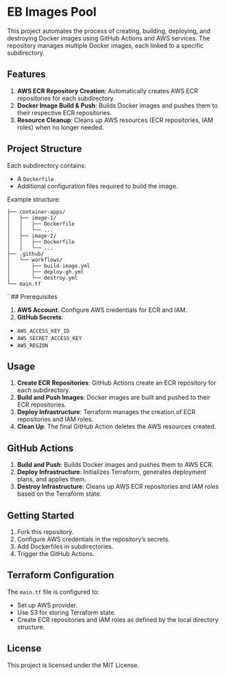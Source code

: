# EB Images Pool

This project automates the process of creating, building, deploying, and destroying Docker images using GitHub Actions and AWS services. The repository manages multiple Docker images, each linked to a specific subdirectory.

## Features

1. **AWS ECR Repository Creation**: Automatically creates AWS ECR repositories for each subdirectory.
2. **Docker Image Build & Push**: Builds Docker images and pushes them to their respective ECR repositories.
3. **Resource Cleanup**: Cleans up AWS resources (ECR repositories, IAM roles) when no longer needed.

## Project Structure

Each subdirectory contains:
- A `Dockerfile`
- Additional configuration files required to build the image.

Example structure:

    ├── container-apps/
    │   ├── image-1/
    │   │   ├── Dockerfile
    │   │   └── ...
    │   ├── image-2/
    │   │   ├── Dockerfile
    │   │   └── ...
    ├── .github/
    │   └── workflows/
    │       ├── build-image.yml
    │       ├── deploy-gh.yml
    │       └── destroy.yml
    └── main.tf

 ``## Prerequisites

1. **AWS Account**: Configure AWS credentials for ECR and IAM.
2. **GitHub Secrets**:
 - `AWS_ACCESS_KEY_ID`
 - `AWS_SECRET_ACCESS_KEY`
 - `AWS_REGION`

## Usage

1. **Create ECR Repositories**: GitHub Actions create an ECR repository for each subdirectory.
2. **Build and Push Images**: Docker images are built and pushed to their ECR repositories.
3. **Deploy Infrastructure**: Terraform manages the creation of ECR repositories and IAM roles.
4. **Clean Up**: The final GitHub Action deletes the AWS resources created.

## GitHub Actions

1. **Build and Push**: Builds Docker images and pushes them to AWS ECR.
2. **Deploy Infrastructure**: Initializes Terraform, generates deployment plans, and applies them.
3. **Destroy Infrastructure**: Cleans up AWS ECR repositories and IAM roles based on the Terraform state.

## Getting Started

1. Fork this repository.
2. Configure AWS credentials in the repository’s secrets.
3. Add Dockerfiles in subdirectories.
4. Trigger the GitHub Actions.

## Terraform Configuration

The `main.tf` file is configured to:
- Set up AWS provider.
- Use S3 for storing Terraform state.
- Create ECR repositories and IAM roles as defined by the local directory structure.

## License

This project is licensed under the MIT License.
